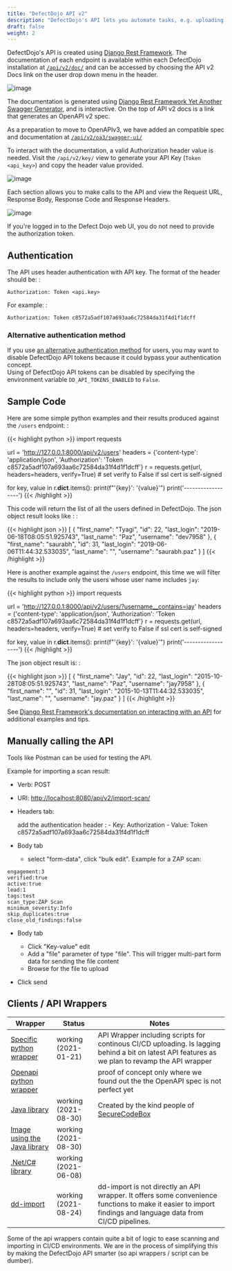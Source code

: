 ```yaml
---
title: "DefectDojo API v2"
description: "DefectDojo's API lets you automate tasks, e.g. uploading scan reports in CI/CD pipelines."
draft: false
weight: 2
---
```





DefectDojo\'s API is created using [Django Rest
Framework](http://www.django-rest-framework.org/). The documentation of
each endpoint is available within each DefectDojo installation at
[`/api/v2/doc/`](https://demo.defectdojo.org/api/v2/) and can be accessed by choosing the API v2
Docs link on the user drop down menu in the header.

![image](../../images/api_v2_1.png)

The documentation is generated using [Django Rest Framework
Yet Another Swagger Generator](https://github.com/axnsan12/drf-yasg/), and is
interactive. On the top of API v2 docs is a link that generates an OpenAPI v2 spec.

As a preparation to move to OpenAPIv3, we have added an compatible spec and documentation at [`/api/v2/oa3/swagger-ui/`](https://demo.defectdojo.org/api/v2/oa3/swagger-ui/?docExpansion=none)

To interact with the documentation, a valid Authorization header value
is needed. Visit the `/api/v2/key/` view to generate your
API Key (`Token <api_key>`) and copy the header value provided.

![image](../../images/api_v2_2.png)

Each section allows you to make calls to the API and view the Request
URL, Response Body, Response Code and Response Headers.

![image](../../images/api_v2_3.png)

If you're logged in to the Defect Dojo web UI, you do not need to provide the authorization token.

## Authentication

The API uses header authentication with API key. The format of the
header should be: :

    Authorization: Token <api.key>

For example: :

    Authorization: Token c8572a5adf107a693aa6c72584da31f4d1f1dcff

### Alternative authentication method

If you use [an alternative authentication method](../social-authentication/) for users, you may want to disable DefectDojo API tokens because it could bypass your authentication concept. \
Using of DefectDojo API tokens can be disabled by specifying the environment variable `DD_API_TOKENS_ENABLED` to `False`.

## Sample Code

Here are some simple python examples and their results produced against
the `/users` endpoint: :

{{< highlight python >}}
import requests

url = 'http://127.0.0.1:8000/api/v2/users'
headers = {'content-type': 'application/json',
            'Authorization': 'Token c8572a5adf107a693aa6c72584da31f4d1f1dcff'}
r = requests.get(url, headers=headers, verify=True) # set verify to False if ssl cert is self-signed

for key, value in r.__dict__.items():
  print(f"'{key}': '{value}'")
  print('------------------')
{{< /highlight >}}

This code will return the list of all the users defined in DefectDojo.
The json object result looks like : :

{{< highlight json >}}
    [
        {
          "first_name": "Tyagi",
          "id": 22,
          "last_login": "2019-06-18T08:05:51.925743",
          "last_name": "Paz",
          "username": "dev7958"
        },
        {
          "first_name": "saurabh",
          "id": 31,
          "last_login": "2019-06-06T11:44:32.533035",
          "last_name": "",
          "username": "saurabh.paz"
        }
    ]
{{< /highlight >}}

Here is another example against the `/users` endpoint, this
time we will filter the results to include only the users whose user
name includes `jay`:

{{< highlight python >}}
import requests

url = 'http://127.0.0.1:8000/api/v2/users/?username__contains=jay'
headers = {'content-type': 'application/json',
            'Authorization': 'Token c8572a5adf107a693aa6c72584da31f4d1f1dcff'}
r = requests.get(url, headers=headers, verify=True) # set verify to False if ssl cert is self-signed

for key, value in r.__dict__.items():
  print(f"'{key}': '{value}'")
  print('------------------')
{{< /highlight >}}

The json object result is: :

{{< highlight json >}}
[
    {
        "first_name": "Jay",
        "id": 22,
        "last_login": "2015-10-28T08:05:51.925743",
        "last_name": "Paz",
        "username": "jay7958"
    },
    {
        "first_name": "",
        "id": 31,
        "last_login": "2015-10-13T11:44:32.533035",
        "last_name": "",
        "username": "jay.paz"
    }
]
{{< /highlight >}}

See [Django Rest Framework\'s documentation on interacting with an
API](http://www.django-rest-framework.org/topics/api-clients/) for
additional examples and tips.

## Manually calling the API

Tools like Postman can be used for testing the API.

Example for importing a scan result:

-   Verb: POST
-   URI: <http://localhost:8080/api/v2/import-scan/>
-   Headers tab:

    add the authentication header
    :   -   Key: Authorization
        -   Value: Token c8572a5adf107a693aa6c72584da31f4d1f1dcff

-   Body tab

    -   select \"form-data\", click \"bulk edit\". Example for a ZAP scan:

<!-- -->

    engagement:3
    verified:true
    active:true
    lead:1
    tags:test
    scan_type:ZAP Scan
    minimum_severity:Info
    skip_duplicates:true
    close_old_findings:false

-   Body tab

       -   Click \"Key-value\" edit
       -   Add a \"file\" parameter of type \"file\". This will trigger
            multi-part form data for sending the file content
       -   Browse for the file to upload

-   Click send

## Clients / API Wrappers

| Wrapper                      | Status                   | Notes |
| -----------------------------| ------------------------| ------------------------|
| [Specific python wrapper](https://github.com/DefectDojo/defectdojo_api)      | working (2021-01-21)    | API Wrapper including scripts for continous CI/CD uploading. Is lagging behind a bit on latest API features as we plan to revamp the API wrapper |
| [Openapi python wrapper](https://github.com/alles-klar/defectdojo-api-v2-client)       | | proof of concept only where we found out the the OpenAPI spec is not perfect yet |
| [Java library](https://github.com/secureCodeBox/defectdojo-client-java)                 | working (2021-08-30)    | Created by the kind people of [SecureCodeBox](https://github.com/secureCodeBox/secureCodeBox) |
| [Image using the Java library](https://github.com/SDA-SE/defectdojo-client) | working (2021-08-30)    | |
| [.Net/C# library](https://www.nuget.org/packages/DefectDojo.Api/)              | working (2021-06-08)    | |
| [dd-import](https://github.com/MaibornWolff/dd-import)                    | working (2021-08-24)    | dd-import is not directly an API wrapper. It offers some convenience functions to make it easier to import findings and language data from CI/CD pipelines. |

Some of the api wrappers contain quite a bit of logic to ease scanning and importing in CI/CD environments. We are in the process of simplifying this by making the DefectDojo API smarter (so api wrappers / script can be dumber).